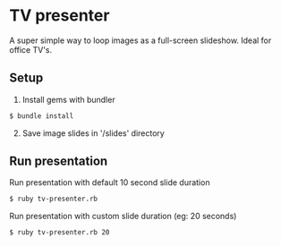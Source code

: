 # TV presenter
A super simple way to loop images as a full-screen slideshow. Ideal for office TV's.

## Setup

1. Install gems with bundler
```bash
$ bundle install
```
2. Save image slides in '/slides' directory


## Run presentation

Run presentation with default 10 second slide duration
```bash
$ ruby tv-presenter.rb
```

Run presentation with custom slide duration (eg: 20 seconds)
```bash
$ ruby tv-presenter.rb 20
```